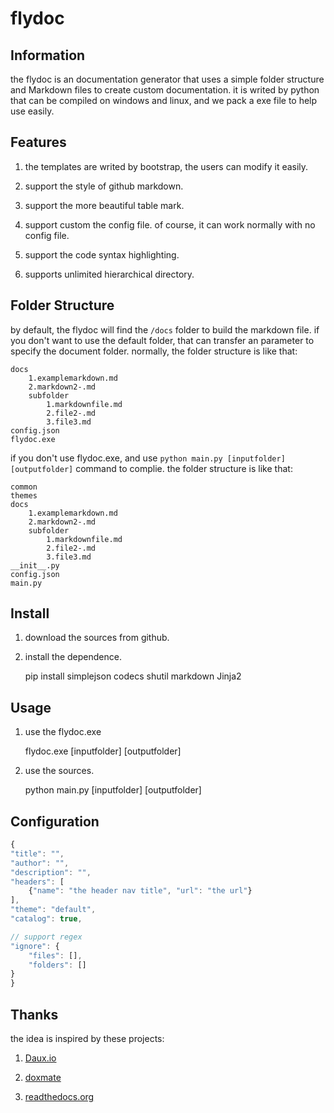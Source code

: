 # flydoc

## Information

the flydoc is an documentation generator that uses a simple folder structure and Markdown files to create custom documentation. it is writed by python that can be compiled on windows and linux, and we pack a exe file to help use easily.

## Features

1. the templates are writed by bootstrap, the users can modify it easily.

2. support the style of github markdown.

3. support the more beautiful table mark.

4. support custom the config file. of course, it can work normally with no config file.

5. support the code syntax highlighting.

6. supports unlimited hierarchical directory.

## Folder Structure

by default, the flydoc will find the `/docs` folder to build the markdown file. if you don't want to use the default folder, that can transfer an parameter to specify the document folder. normally, the folder structure is like that:

    docs
        1.examplemarkdown.md
        2.markdown2-.md
        subfolder
            1.markdownfile.md
            2.file2-.md
            3.file3.md
    config.json
    flydoc.exe


if you don't use flydoc.exe, and use `python main.py [inputfolder] [outputfolder]` command to complie. the folder structure is like that:

    common
    themes
    docs
        1.examplemarkdown.md
        2.markdown2-.md
        subfolder
            1.markdownfile.md
            2.file2-.md
            3.file3.md
    __init__.py
    config.json
    main.py

## Install

1. download the sources from  github.

2. install the dependence.

    pip install simplejson codecs shutil markdown Jinja2

## Usage

1. use the flydoc.exe

    flydoc.exe [inputfolder] [outputfolder]

2. use the sources.

    python main.py [inputfolder] [outputfolder]

## Configuration

```javascript
{
"title": "",
"author": "",
"description": "",
"headers": [
    {"name": "the header nav title", "url": "the url"}
],
"theme": "default",
"catalog": true,

// support regex
"ignore": {
    "files": [],
    "folders": []
}
}
```

## Thanks

the idea is inspired by these projects:

1. [Daux.io](https://github.com/justinwalsh/daux.io)

2. [doxmate](https://github.com/JacksonTian/doxmate)

3. [readthedocs.org](https://github.com/rtfd/readthedocs.org)



